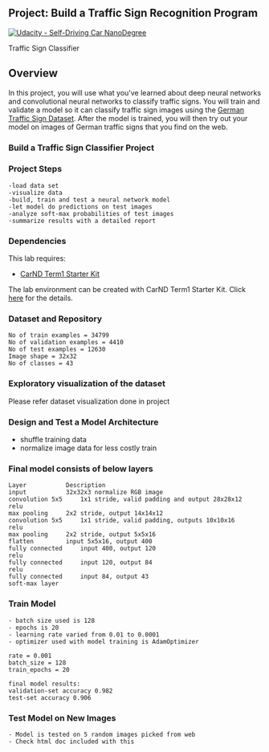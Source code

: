 ## Project: Build a Traffic Sign Recognition Program
[![Udacity - Self-Driving Car NanoDegree](https://s3.amazonaws.com/udacity-sdc/github/shield-carnd.svg)](http://www.udacity.com/drive)

Traffic Sign Classifier

Overview
---
In this project, you will use what you've learned about deep neural networks and convolutional neural networks to classify traffic signs. You will train and validate a model so it can classify traffic sign images using the [German Traffic Sign Dataset](http://benchmark.ini.rub.de/?section=gtsrb&subsection=dataset). After the model is trained, you will then try out your model on images of German traffic signs that you find on the web.


### Build a Traffic Sign Classifier Project ###

### Project Steps ###
	-load data set 
	-visualize data
	-build, train and test a neural network model
	-let model do predictions on test images
	-analyze soft-max probabilities of test images
	-summarize results with a detailed report

### Dependencies ###
This lab requires:

* [CarND Term1 Starter Kit](https://github.com/udacity/CarND-Term1-Starter-Kit)

The lab environment can be created with CarND Term1 Starter Kit. Click [here](https://github.com/udacity/CarND-Term1-Starter-Kit/blob/master/README.md) for the details.

### Dataset and Repository
	No of train examples = 34799
	No of validation examples = 4410
	No of test examples = 12630
	Image shape = 32x32
	No of classes = 43

### Exploratory visualization of the dataset ###
Please refer dataset visualization done in project 


### Design and Test a Model Architecture ###
 - shuffle training data
 - normalize image data for less costly train


### Final model consists of below layers ###
	Layer			Description
	input			32x32x3 normalize RGB image
	convolution 5x5		1x1 stride, valid padding and output 28x28x12
	relu	
	max pooling		2x2 stride, output 14x14x12
	convolution 5x5		1x1 stride, valid padding, outputs 10x10x16
	relu	
	max pooling		2x2 stride, output 5x5x16
	flatten			input 5x5x16, output 400
	fully connected		input 400, output 120
	relu	
	fully connected		input 120, output 84
	relu	
	fully connected		input 84, output 43
	soft-max layer	


### Train Model ###
	- batch size used is 128
	- epochs is 20
	- learning rate varied from 0.01 to 0.0001 
	- optimizer used with model training is AdamOptimizer

	rate = 0.001
	batch_size = 128
	train_epochs = 20

	final model results:
	validation-set accuracy 0.982
	test-set accuracy 0.906

### Test Model on New Images ###
	- Model is tested on 5 random images picked from web
	- Check html doc included with this
